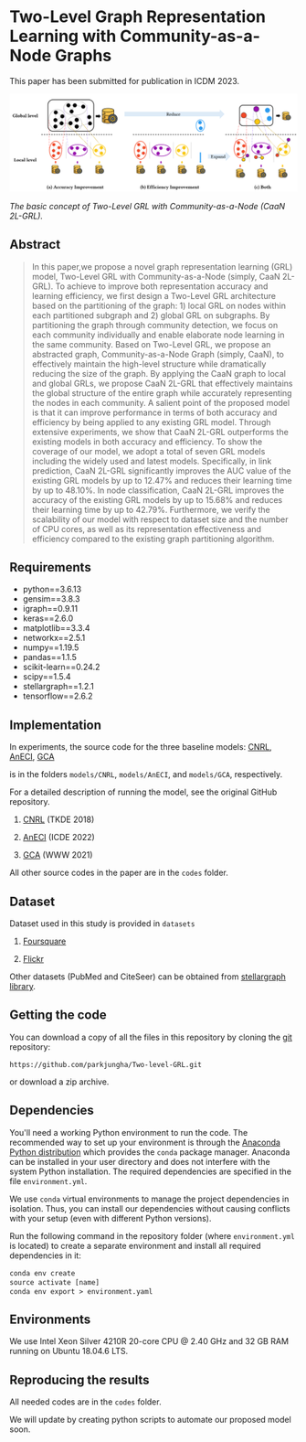 # Two-Level Graph Representation Learning with Community-as-a-Node Graphs


This paper has been submitted for publication in ICDM 2023.

![](fig.png)

*The basic concept of Two-Level GRL with Community-as-a-Node (CaaN 2L-GRL).*


## Abstract

> In this paper,we propose a novel graph representation learning (GRL) model, Two-Level GRL with Community-as-a-Node (simply, CaaN
2L-GRL). To achieve to improve both representation accuracy and learning efficiency, we first design a Two-Level GRL architecture
based on the partitioning of the graph: 1) local GRL on nodes within each partitioned subgraph and 2) global GRL on subgraphs. By partitioning
the graph through community detection, we focus on each community individually and enable elaborate node learning
in the same community. Based on Two-Level GRL, we propose an abstracted graph, Community-as-a-Node Graph (simply, CaaN), to
effectively maintain the high-level structure while dramatically reducing the size of the graph. By applying the CaaN graph to
local and global GRLs, we propose CaaN 2L-GRL that effectively maintains the global structure of the entire graph while accurately
representing the nodes in each community. A salient point of the proposed model is that it can improve performance in terms of
both accuracy and efficiency by being applied to any existing GRL model. Through extensive experiments, we show that CaaN 2L-GRL
outperforms the existing models in both accuracy and efficiency. To show the coverage of our model, we adopt a total of seven GRL
models including the widely used and latest models. Specifically, in link prediction, CaaN 2L-GRL significantly improves the AUC
value of the existing GRL models by up to 12.47% and reduces their learning time by up to 48.10%. In node classification, CaaN 2L-GRL
improves the accuracy of the existing GRL models by up to 15.68% and reduces their learning time by up to 42.79%. Furthermore, we
verify the scalability of our model with respect to dataset size and the number of CPU cores, as well as its representation effectiveness
and efficiency compared to the existing graph partitioning algorithm. 

## Requirements
- python==3.6.13
- gensim==3.8.3
- igraph==0.9.11
- keras==2.6.0
- matplotlib==3.3.4
- networkx==2.5.1
- numpy==1.19.5
- pandas==1.1.5
- scikit-learn==0.24.2
- scipy==1.5.4
- stellargraph==1.2.1
- tensorflow==2.6.2

## Implementation

In experiments, the source code for the three baseline models: [CNRL](https://arxiv.org/abs/1611.06645), [AnECI](https://ieeexplore.ieee.org/document/9835662), [GCA](https://dl.acm.org/doi/abs/10.1145/3442381.3449802)

is in the folders `models/CNRL`, `models/AnECI`, and `models/GCA`, respectively.


For a detailed description of running the model, see the original GitHub repository.

1. [CNRL](http://nlp.csai.tsinghua.edu.cn/%7Etcc/datasets/simplified_CNRL.zip) (TKDE 2018)

2. [AnECI](https://github.com/Gmrylbx/AnECI) (ICDE 2022)

3. [GCA](https://github.com/CRIPAC-DIG/GCA) (WWW 2021)

All other source codes in the paper are in the `codes` folder.


## Dataset

Dataset used in this study is provided in `datasets`

1. [Foursquare](https://sites.google.com/site/yangdingqi/home/foursquare-dataset)

2. [Flickr](https://www.kaggle.com/datasets/hsankesara/flickr-image-dataset)

Other datasets (PubMed and CiteSeer) can be obtained from [stellargraph library](https://stellargraph.readthedocs.io/en/v0.9.0/_modules/stellargraph/datasets/datasets.html). 

## Getting the code

You can download a copy of all the files in this repository by cloning the
[git](https://git-scm.com/) repository:

    https://github.com/parkjungha/Two-level-GRL.git

or download a zip archive.



## Dependencies

You'll need a working Python environment to run the code.
The recommended way to set up your environment is through the
[Anaconda Python distribution](https://www.anaconda.com/download/) which
provides the `conda` package manager.
Anaconda can be installed in your user directory and does not interfere with
the system Python installation.
The required dependencies are specified in the file `environment.yml`.

We use `conda` virtual environments to manage the project dependencies in
isolation.
Thus, you can install our dependencies without causing conflicts with your
setup (even with different Python versions).

Run the following command in the repository folder (where `environment.yml`
is located) to create a separate environment and install all required
dependencies in it:

    conda env create
    source activate [name]
    conda env export > environment.yaml


## Environments

We use Intel Xeon Silver 4210R 20-core CPU @ 2.40 GHz and 32 GB RAM running on Ubuntu 18.04.6 LTS.


## Reproducing the results

All needed codes are in the `codes` folder.

We will update by creating python scripts to automate our proposed model soon. 

